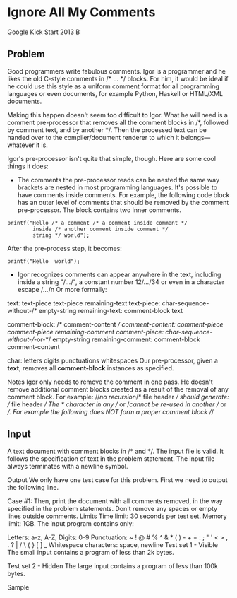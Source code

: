 # Ignore All My Comments
 Google Kick Start 2013 B

## Problem
Good programmers write fabulous comments. Igor is a programmer and he likes the old C-style comments in /* ... */ blocks. For him, it would be ideal if he could use this style as a uniform comment format for all programming languages or even documents, for example Python, Haskell or HTML/XML documents.

Making this happen doesn't seem too difficult to Igor. What he will need is a comment pre-processor that removes all the comment blocks in /*, followed by comment text, and by another */. Then the processed text can be handed over to the compiler/document renderer to which it belongs—whatever it is.

Igor's pre-processor isn't quite that simple, though. Here are some cool things it does:

* The comments the pre-processor reads can be nested the same way brackets are nested in most programming languages. It's possible to have comments inside comments. For example, the following code block has an outer level of comments that should be removed by the comment pre-processor. The block contains two inner comments.

```
printf("Hello /* a comment /* a comment inside comment */ 
        inside /* another comment inside comment */ 
        string */ world");
```

 After the pre-process step, it becomes:

```
printf("Hello  world");
```
* Igor recognizes comments can appear anywhere in the text, including inside a string "/*...*/", a constant number 12/*...*/34 or even in a character escape \/*...*/n
Or more formally:

text:
  text-piece
  text-piece remaining-text
text-piece:
  char-sequence-without-/*
  empty-string
remaining-text:
  comment-block text

comment-block:
  /* comment-content */
comment-content:
  comment-piece
  comment-piece remaining-comment
comment-piece:
  char-sequence-without-/*-or-*/
  empty-string
remaining-comment:
  comment-block comment-content

char:
  letters
  digits
  punctuations
  whitespaces
Our pre-processor, given a **text**, removes all **comment-block** instances as specified.

Notes
Igor only needs to remove the comment in one pass. He doesn't remove additional comment blocks created as a result of the removal of any comment block. For example:
//*no recursion*/* file header */
should generate:
/* file header */
The * character in any /* or /*cannot be re-used in another /* or */. For example the following does NOT form a proper comment block
/*/

## Input
A text document with comment blocks in /* and */. The input file is valid. It follows the specification of text in the problem statement. The input file always terminates with a newline symbol.

Output
We only have one test case for this problem. First we need to output the following line.

Case #1:
Then, print the document with all comments removed, in the way specified in the problem statements. Don't remove any spaces or empty lines outside comments.
Limits
Time limit: 30 seconds per test set.
Memory limit: 1GB.
The input program contains only:

Letters: a-z, A-Z,
Digits: 0-9
Punctuation: ~ ! @ # % ^ & * ( ) - + = : ; " ' < > , . ? | / \ { } [ ] _
Whitespace characters: space, newline
Test set 1 - Visible
The small input contains a program of less than 2k bytes.

Test set 2 - Hidden
The large input contains a program of less than 100k bytes.

Sample
